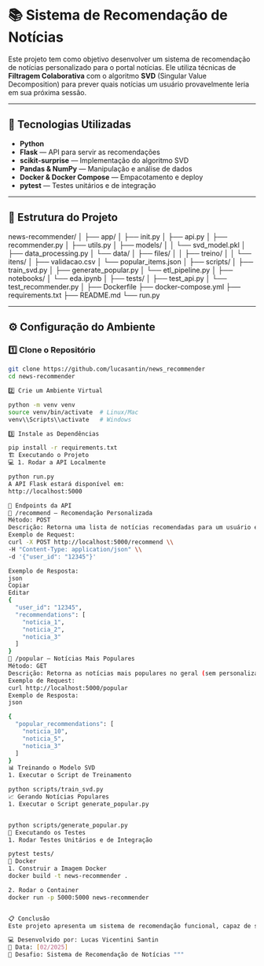 # 📚 Sistema de Recomendação de Notícias

Este projeto tem como objetivo desenvolver um sistema de recomendação de notícias personalizado para o portal notícias. Ele utiliza técnicas de **Filtragem Colaborativa** com o algoritmo **SVD** (Singular Value Decomposition) para prever quais notícias um usuário provavelmente leria em sua próxima sessão.

---

## 🚀 Tecnologias Utilizadas

- **Python**
- **Flask** — API para servir as recomendações
- **scikit-surprise** — Implementação do algoritmo SVD
- **Pandas & NumPy** — Manipulação e análise de dados
- **Docker & Docker Compose** — Empacotamento e deploy
- **pytest** — Testes unitários e de integração

---

## 📂 Estrutura do Projeto

news-recommender/ │ ├── app/ │ ├── init.py │ ├── api.py │ ├── recommender.py │ ├── utils.py │ ├── models/ │ │ └── svd_model.pkl │ ├── data_processing.py │ └── data/ │ ├── files/ │ │ ├── treino/ │ │ └── itens/ │ ├── validacao.csv │ └── popular_items.json │ ├── scripts/ │ ├── train_svd.py │ ├── generate_popular.py │ └── etl_pipeline.py │ ├── notebooks/ │ └── eda.ipynb │ ├── tests/ │ ├── test_api.py │ └── test_recommender.py │ ├── Dockerfile ├── docker-compose.yml ├── requirements.txt ├── README.md └── run.py

---

## ⚙️ Configuração do Ambiente

### 1️⃣ **Clone o Repositório**
```bash
git clone https://github.com/lucasantin/news_recommender
cd news-recommender

2️⃣ Crie um Ambiente Virtual

python -m venv venv
source venv/bin/activate  # Linux/Mac
venv\\Scripts\\activate   # Windows

3️⃣ Instale as Dependências

pip install -r requirements.txt
🏗️ Executando o Projeto
💻 1. Rodar a API Localmente

python run.py
A API Flask estará disponível em:
http://localhost:5000

📡 Endpoints da API
🔹 /recommend — Recomendação Personalizada
Método: POST
Descrição: Retorna uma lista de notícias recomendadas para um usuário específico.
Exemplo de Request:
curl -X POST http://localhost:5000/recommend \\
-H "Content-Type: application/json" \\
-d '{"user_id": "12345"}'

Exemplo de Resposta:
json
Copiar
Editar
{
  "user_id": "12345",
  "recommendations": [
    "noticia_1",
    "noticia_2",
    "noticia_3"
  ]
}
🔹 /popular — Notícias Mais Populares
Método: GET
Descrição: Retorna as notícias mais populares no geral (sem personalização).
Exemplo de Request:
curl http://localhost:5000/popular
Exemplo de Resposta:
json

{
  "popular_recommendations": [
    "noticia_10",
    "noticia_5",
    "noticia_3"
  ]
}
📊 Treinando o Modelo SVD
1. Executar o Script de Treinamento

python scripts/train_svd.py
📈 Gerando Notícias Populares
1. Executar o Script generate_popular.py


python scripts/generate_popular.py
🧪 Executando os Testes
1. Rodar Testes Unitários e de Integração

pytest tests/
🐳 Docker
1. Construir a Imagem Docker
docker build -t news-recommender .

2. Rodar o Container
docker run -p 5000:5000 news-recommender


📋 Conclusão
Este projeto apresenta um sistema de recomendação funcional, capaz de sugerir notícias personalizadas aos usuários com base em seu histórico de leitura.

💻 Desenvolvido por: Lucas Vicentini Santin
📅 Data: [02/2025]
🚀 Desafio: Sistema de Recomendação de Notícias """